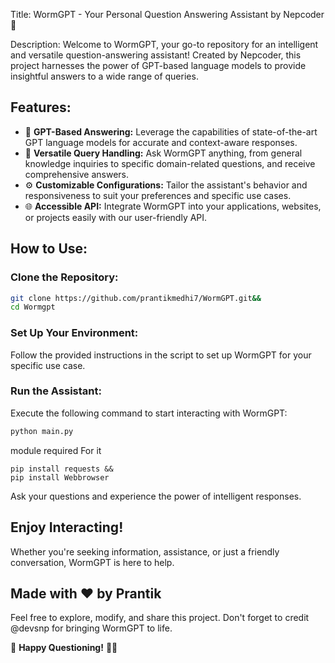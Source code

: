 Title: WormGPT - Your Personal Question Answering Assistant by Nepcoder 🚀

Description:
Welcome to WormGPT, your go-to repository for an intelligent and versatile question-answering assistant! Created by Nepcoder, this project harnesses the power of GPT-based language models to provide insightful answers to a wide range of queries.

## Features:

- 🧠 **GPT-Based Answering:** Leverage the capabilities of state-of-the-art GPT language models for accurate and context-aware responses.
- 🤖 **Versatile Query Handling:** Ask WormGPT anything, from general knowledge inquiries to specific domain-related questions, and receive comprehensive answers.
- ⚙️ **Customizable Configurations:** Tailor the assistant's behavior and responsiveness to suit your preferences and specific use cases.
- 🌐 **Accessible API:** Integrate WormGPT into your applications, websites, or projects easily with our user-friendly API.

## How to Use:

### Clone the Repository:

```bash
git clone https://github.com/prantikmedhi7/WormGPT.git&&
cd Wormgpt
```

### Set Up Your Environment:

Follow the provided instructions in the script to set up WormGPT for your specific use case.

### Run the Assistant:

Execute the following command to start interacting with WormGPT:

```bash
python main.py
```

module required For it
```
pip install requests &&
pip install Webbrowser
```

Ask your questions and experience the power of intelligent responses.

## Enjoy Interacting!

Whether you're seeking information, assistance, or just a friendly conversation, WormGPT is here to help.

## Made with ❤️ by Prantik 

Feel free to explore, modify, and share this project. Don't forget to credit @devsnp for bringing WormGPT to life.

🌟 **Happy Questioning!** 🚀💬
